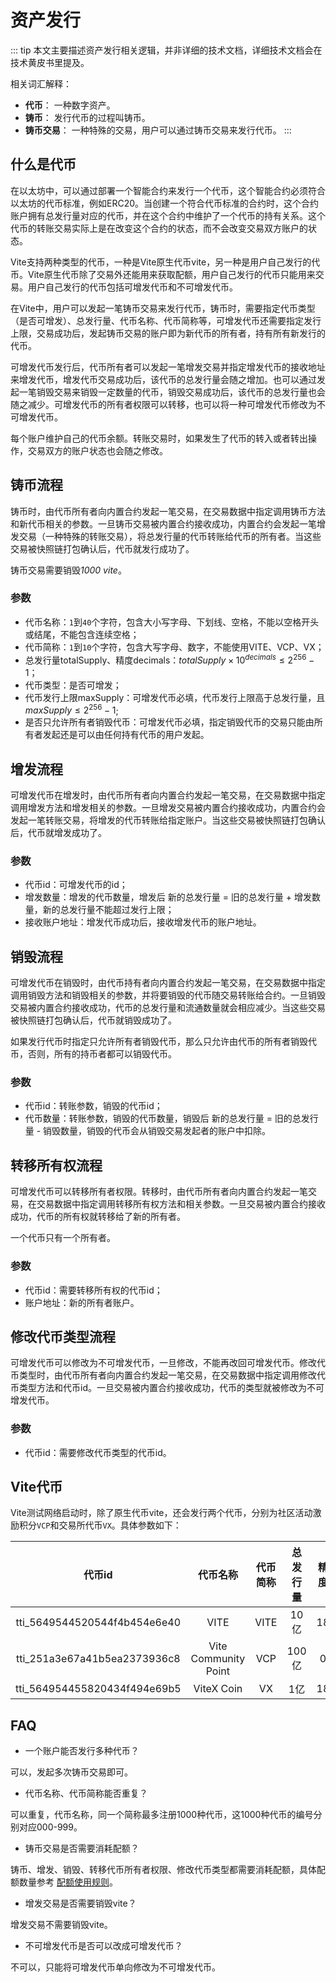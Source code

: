 # 资产发行

::: tip
本文主要描述资产发行相关逻辑，并非详细的技术文档，详细技术文档会在技术黄皮书里提及。

相关词汇解释：
* **代币**： 一种数字资产。
* **铸币**： 发行代币的过程叫铸币。
* **铸币交易**： 一种特殊的交易，用户可以通过铸币交易来发行代币。
:::

## 什么是代币

在以太坊中，可以通过部署一个智能合约来发行一个代币，这个智能合约必须符合以太坊的代币标准，例如ERC20。当创建一个符合代币标准的合约时，这个合约账户拥有总发行量对应的代币，并在这个合约中维护了一个代币的持有关系。这个代币的转账交易实际上是在改变这个合约的状态，而不会改变交易双方账户的状态。

Vite支持两种类型的代币，一种是Vite原生代币vite，另一种是用户自己发行的代币。Vite原生代币除了交易外还能用来获取配额，用户自己发行的代币只能用来交易。用户自己发行的代币包括可增发代币和不可增发代币。

在Vite中，用户可以发起一笔铸币交易来发行代币，铸币时，需要指定代币类型（是否可增发）、总发行量、代币名称、代币简称等，可增发代币还需要指定发行上限，交易成功后，发起铸币交易的账户即为新代币的所有者，持有所有新发行的代币。

可增发代币发行后，代币所有者可以发起一笔增发交易并指定增发代币的接收地址来增发代币，增发代币交易成功后，该代币的总发行量会随之增加。也可以通过发起一笔销毁交易来销毁一定数量的代币，销毁交易成功后，该代币的总发行量也会随之减少。可增发代币的所有者权限可以转移，也可以将一种可增发代币修改为不可增发代币。

每个账户维护自己的代币余额。转账交易时，如果发生了代币的转入或者转出操作，交易双方的账户状态也会随之修改。

## 铸币流程

铸币时，由代币所有者向内置合约发起一笔交易，在交易数据中指定调用铸币方法和新代币相关的参数。一旦铸币交易被内置合约接收成功，内置合约会发起一笔增发交易（一种特殊的转账交易），将总发行量的代币转账给代币的所有者。当这些交易被快照链打包确认后，代币就发行成功了。 

铸币交易需要销毁*1000 vite*。

### 参数
* 代币名称：`1`到`40`个字符，包含大小写字母、下划线、空格，不能以空格开头或结尾，不能包含连续空格；
* 代币简称：`1`到`10`个字符，包含大写字母、数字，不能使用VITE、VCP、VX；
* 总发行量totalSupply、精度decimals：$totalSupply \times 10^{decimals} \leq 2^{256}-1$；
* 代币类型：是否可增发；
* 代币发行上限maxSupply：可增发代币必填，代币发行上限高于总发行量，且 $maxSupply \leq 2^{256}-1$;
* 是否只允许所有者销毁代币：可增发代币必填，指定销毁代币的交易只能由所有者发起还是可以由任何持有代币的用户发起。

## 增发流程

可增发代币在增发时，由代币所有者向内置合约发起一笔交易，在交易数据中指定调用增发方法和增发相关的参数。一旦增发交易被内置合约接收成功，内置合约会发起一笔转账交易，将增发的代币转账给指定账户。当这些交易被快照链打包确认后，代币就增发成功了。
 
### 参数
* 代币id：可增发代币的id；
* 增发数量：增发的代币数量，增发后 新的总发行量 = 旧的总发行量 + 增发数量，新的总发行量不能超过发行上限；
* 接收账户地址：增发代币成功后，接收增发代币的账户地址。

## 销毁流程

可增发代币在销毁时，由代币持有者向内置合约发起一笔交易，在交易数据中指定调用销毁方法和销毁相关的参数，并将要销毁的代币随交易转账给合约。一旦销毁交易被内置合约接收成功，代币的总发行量和流通数量就会相应减少。当这些交易被快照链打包确认后，代币就销毁成功了。

如果发行代币时指定只允许所有者销毁代币，那么只允许由代币的所有者销毁代币，否则，所有的持币者都可以销毁代币。

### 参数
* 代币id：转账参数，销毁的代币id；
* 代币数量：转账参数，销毁的代币数量，销毁后 新的总发行量 = 旧的总发行量 - 销毁数量，销毁的代币会从销毁交易发起者的账户中扣除。

## 转移所有权流程

可增发代币可以转移所有者权限。转移时，由代币所有者向内置合约发起一笔交易，在交易数据中指定调用转移所有权方法和相关参数。一旦交易被内置合约接收成功，代币的所有权就转移给了新的所有者。

一个代币只有一个所有者。

### 参数
* 代币id：需要转移所有权的代币id；
* 账户地址：新的所有者账户。

## 修改代币类型流程

可增发代币可以修改为不可增发代币，一旦修改，不能再改回可增发代币。修改代币类型时，由代币所有者向内置合约发起一笔交易，在交易数据中指定调用修改代币类型方法和代币id。一旦交易被内置合约接收成功，代币的类型就被修改为不可增发代币。

### 参数
* 代币id：需要修改代币类型的代币id。

## Vite代币

Vite测试网络启动时，除了原生代币vite，还会发行两个代币，分别为社区活动激励积分`VCP`和交易所代币`VX`。具体参数如下：

| 代币id | 代币名称 | 代币简称 | 总发行量 | 精度 |
|:------------:|:-----------:|:-----------:|:-----------:|:-----------:|
| tti_5649544520544f4b454e6e40 | VITE | VITE | 10亿 | 18 |
| tti_251a3e67a41b5ea2373936c8 | Vite Community Point | VCP | 100亿 | 0 |
| tti_564954455820434f494e69b5 | ViteX Coin | VX | 1亿 | 18 |

## FAQ

* 一个账户能否发行多种代币？

可以，发起多次铸币交易即可。

* 代币名称、代币简称能否重复？

可以重复，代币名称，同一个简称最多注册1000种代币，这1000种代币的编号分别对应000-999。

* 铸币交易是否需要消耗配额？

铸币、增发、销毁、转移代币所有者权限、修改代币类型都需要消耗配额，具体配额数量参考 [配额使用规则](./quota.html#配额使用规则)。

* 增发交易是否需要销毁vite？

增发交易不需要销毁vite。

* 不可增发代币是否可以改成可增发代币？

不可以，只能将可增发代币单向修改为不可增发代币。
